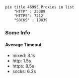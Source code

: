 
```mermaid
pie title 46995 Proxies in list
    "HTTP" : 25389
    "HTTPS": 7212
    "SOCKS" : 19839
```

### Some Info
#### Average Timeout

- mixed: 3.1s
- http: 1.5s
- https: 8.5s
- socks: 6.2s
